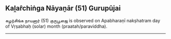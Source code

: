 ## Kaḽar̂chiṅga Nāyaṉār (51) Gurupūjai
கழற்சிங்க நாயனார் (51) குருபூஜை is observed on Apabharaṇī nakṣhatram day of Vṛṣabhaḥ (solar) month (praatah/paraviddha).



---
